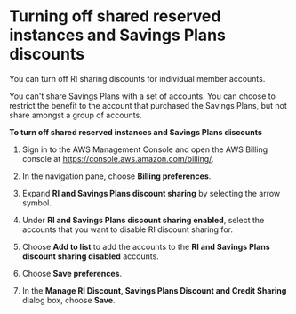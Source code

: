 # Turning off shared reserved instances and Savings Plans discounts<a name="ri-turn-off-process"></a>

You can turn off RI sharing discounts for individual member accounts\.

You can't share Savings Plans with a set of accounts\. You can choose to restrict the benefit to the account that purchased the Savings Plans, but not share amongst a group of accounts\.

**To turn off shared reserved instances and Savings Plans discounts**

1. Sign in to the AWS Management Console and open the AWS Billing console at [https://console\.aws\.amazon\.com/billing/](https://console.aws.amazon.com/billing/)\.

1. In the navigation pane, choose **Billing preferences**\.

1. Expand **RI and Savings Plans discount sharing** by selecting the arrow symbol\. 

1. Under **RI and Savings Plans discount sharing enabled**, select the accounts that you want to disable RI discount sharing for\.

1. Choose **Add to list** to add the accounts to the **RI and Savings Plans discount sharing disabled** accounts\.

1. Choose **Save preferences**\.

1. In the **Manage RI Discount, Savings Plans Discount and Credit Sharing** dialog box, choose **Save**\.